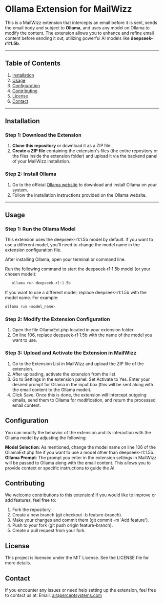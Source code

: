 # Ollama Extension for MailWizz

This is a MailWizz extension that intercepts an email before it is sent, sends the email body and subject to **Ollama**, and uses any model on Ollama to modify the content. The extension allows you to enhance and refine email content before sending it out, utilizing powerful AI models like **deepseek-r1:1.5b**.

---

## Table of Contents
1. [Installation](#installation)
2. [Usage](#usage)
3. [Configuration](#configuration)
4. [Contributing](#contributing)
5. [License](#license)
6. [Contact](#contact)

---
## Installation

### Step 1: Download the Extension
1. **Clone this repository** or download it as a ZIP file.
2. **Create a ZIP file** containing the extension's files (the entire repository or the files inside the extension folder) and upload it via the backend panel of your MailWizz installation.

### Step 2: Install Ollama
1. Go to the official [Ollama website](https://ollama.com/download) to download and install Ollama on your system.
2. Follow the installation instructions provided on the Ollama website.

---
## Usage
### Step 1: Run the Ollama Model
This extension uses the deepseek-r1:1.5b model by default. If you want to use a different model, you'll need to change the model name in the extension configuration file.

After installing Ollama, open your terminal or command line.

Run the following command to start the deepseek-r1:1.5b model (or your chosen model):

```bash
   ollama run deepseek-r1:1.5b
```
If you want to use a different model, replace deepseek-r1:1.5b with the model name. For example:

```bash
ollama run <model_name>
```
### Step 2: Modify the Extension Configuration
1. Open the file OllamaExt.php located in your extension folder.
2. On line 106, replace deepseek-r1:1.5b with the name of the model you want to use.
### Step 3: Upload and Activate the Extension in MailWizz
1. Go to the Extension List in MailWizz and upload the ZIP file of the extension.
2. After uploading, activate the extension from the list.
3. Go to Settings in the extension panel:
   Set Activate to Yes.
   Enter your desired prompt for Ollama in the input box (this will be sent along with the email content to the Ollama model).
4. Click Save.
Once this is done, the extension will intercept outgoing emails, send them to Ollama for modification, and return the processed email content.

## Configuration
You can modify the behavior of the extension and its interaction with the Ollama model by adjusting the following:

   **Model Selection**: As mentioned, change the model name on line 106 of the OllamaExt.php file if you want to use a model other than deepseek-r1:1.5b.
   **Ollama Prompt**: The prompt you enter in the extension settings in MailWizz will be passed to Ollama along with the email content. This allows you to provide context or specific instructions to guide the AI.

## Contributing
We welcome contributions to this extension! If you would like to improve or add features, feel free to:

1. Fork the repository.
2. Create a new branch (git checkout -b feature-branch).
3. Make your changes and commit them (git commit -m 'Add feature').
4. Push to your fork (git push origin feature-branch).
5. Create a pull request from your fork.

## License
This project is licensed under the MIT License. See the LICENSE file for more details.

## Contact
If you encounter any issues or need help setting up the extension, feel free to contact us at:
Email: ai@perceptsystems.com
